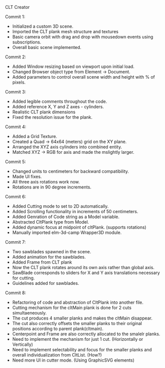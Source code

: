 CLT Creator

Commit 1:
- Initialized a custom 3D scene.
- Imported the CLT plank mesh structure and textures
- Basic camera orbit with drag and drop with mousedown events using subscriptions.
- Overall basic scene implemented.

Commit 2:
- Added Window resizing based on viewport upon initial load. 
- Changed Browser object type from Element -> Document.
- Added parameters to control overall scene width and height with % of pixels.

Commit 3: 
- Added legible comments throughout the code. 
- Added reference X, Y and Z axes - cylinders.
- Realistic CLT plank dimensions
- Fixed the resolution issue for the plank.

Commit 4:
- Added a Grid Texture.
- Created a Quad -> 64x64 (meters) grid on the XY plane.
- Arranged the XYZ axis cylinders into combined entity.
- Matched XYZ -> RGB for axis and made the mslightly larger. 

Commit 5:
- Changed units to centimeters for backward compatibility.
- Made UI fixes.
- All three axis rotations work now. 
- Rotations are in 90 degree increments.

Commit 6:
- Added Cutting mode to set to 2D automatically.
- Added Scrolling functionality in increments of 50 centimeters.
- Added Genration of Code string as a Model variable.
- Abstracted CltPlank type from Model.
- Added dynamic focus at midpoint of cltPlank. (supports rotations)
- Manually imported elm-3d-camp Wrapper3D module.

Commit 7:
- Two sawblades spawned in the scene. 
- Added animation for the sawblades.
- Added Frame from CLT plank
- Now the CLT plank rotates around its own axis rather than global axis.
- SawBlade corresponds to sliders for X and Y axis translations necessary for cutting.
- Guidelines added for sawblades. 

Commit 8:
- Refactoring of code and abstraction of CltPlank into another file.
- Cutting mechanism for the cltMain plank is done for 2 cuts simultaeneously. 
- The cut produces 4 smaller planks and makes the cltMain disappear. 
- The cut also correctly offsets the smaller planks to their original positions according to parent plank(cltmain).
- Centerpoint and Frame are also correctly allocated to the smalelr planks.
- Need to implement the mechanism for just 1 cut. (Horizontally or Vertically)
- Need to implement selectability and focus for the smaller planks and overall individualization from CltList. (How?)
- Need more UI in cutter mode. (Using GraphicSVG elements)
